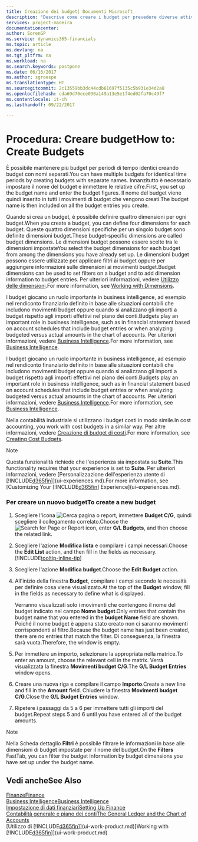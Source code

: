 ```yaml
---
title: Creazione dei budget| Documenti Microsoft
description: "Descrive come creare i budget per prevedere diverse attività finanziarie e assegnare le dimensioni per scopi di business intelligence."
services: project-madeira
documentationcenter: 
author: SorenGP
ms.service: dynamics365-financials
ms.topic: article
ms.devlang: na
ms.tgt_pltfrm: na
ms.workload: na
ms.search.keywords: postpone
ms.date: 06/16/2017
ms.author: sgroespe
ms.translationtype: HT
ms.sourcegitcommit: 2c13559bb3dc44cdb61697f5135c5b931e34d2a8
ms.openlocfilehash: cda69d70ece090a149a13e5e1f4ed02fa70c49f7
ms.contentlocale: it-ch
ms.lasthandoff: 09/22/2017

---
```

# <a name="how-to-create--budgets"></a><span data-ttu-id="457c5-103">Procedura: Creare budget</span><span class="sxs-lookup"><span data-stu-id="457c5-103">How to: Create  Budgets</span></span>
<span data-ttu-id="457c5-104">È possibile mantenere più budget per periodi di tempo identici creando budget con nomi separati.</span><span class="sxs-lookup"><span data-stu-id="457c5-104">You can have multiple budgets for identical time periods by creating budgets with separate names.</span></span> <span data-ttu-id="457c5-105">Innanzitutto è necessario impostare il nome del budget e immettere le relative cifre.</span><span class="sxs-lookup"><span data-stu-id="457c5-105">First, you set up the budget name and enter the budget figures.</span></span> <span data-ttu-id="457c5-106">Il nome del budget viene quindi inserito in tutti i movimenti di budget che vengono creati.</span><span class="sxs-lookup"><span data-stu-id="457c5-106">The budget name is then included on all the budget entries you create.</span></span>  

 <span data-ttu-id="457c5-107">Quando si crea un budget, è possibile definire quattro dimensioni per ogni budget.</span><span class="sxs-lookup"><span data-stu-id="457c5-107">When you create a budget, you can define four dimensions for each budget.</span></span> <span data-ttu-id="457c5-108">Queste quattro dimensioni specifiche per un singolo budget sono definite dimensioni budget.</span><span class="sxs-lookup"><span data-stu-id="457c5-108">These budget-specific dimensions are called budget dimensions.</span></span> <span data-ttu-id="457c5-109">Le dimensioni budget possono essere scelte tra le dimensioni impostate</span><span class="sxs-lookup"><span data-stu-id="457c5-109">You select the budget dimensions for each budget from among the dimensions you have already set up.</span></span> <span data-ttu-id="457c5-110">Le dimensioni budget possono essere utilizzate per applicare filtri ai budget oppure per aggiungere informazioni sulle dimensioni ai movimenti budget.</span><span class="sxs-lookup"><span data-stu-id="457c5-110">Budget dimensions can be used to set filters on a budget and to add dimension information to budget entries.</span></span> <span data-ttu-id="457c5-111">Per ulteriori informazioni, vedere [Utilizzo delle dimensioni](finance-dimensions.md).</span><span class="sxs-lookup"><span data-stu-id="457c5-111">For more information, see [Working with Dimensions](finance-dimensions.md).</span></span>

 <span data-ttu-id="457c5-112">I budget giocano un ruolo importante in business intelligence, ad esempio nel rendiconto finanziario definito in base alle situazioni contabili che includono movimenti budget oppure quando si analizzano gli importi a budget rispetto agli importi effettivi nel piano dei conti.</span><span class="sxs-lookup"><span data-stu-id="457c5-112">Budgets play an important role in business intelligence, such as in financial statement based on account schedules that include budget entries or when analyzing budgeted versus actual amounts in the chart of accounts.</span></span> <span data-ttu-id="457c5-113">Per ulteriori informazioni, vedere [Business Intelligence](bi.md).</span><span class="sxs-lookup"><span data-stu-id="457c5-113">For more information, see [Business Intelligence](bi.md).</span></span>

 <span data-ttu-id="457c5-114">I budget giocano un ruolo importante in business intelligence, ad esempio nel rendiconto finanziario definito in base alle situazioni contabili che includono movimenti budget oppure quando si analizzano gli importi a budget rispetto agli importi effettivi nel piano dei conti.</span><span class="sxs-lookup"><span data-stu-id="457c5-114">Budgets play an important role in business intelligence, such as in financial statement based on account schedules that include budget entries or when analyzing budgeted versus actual amounts in the chart of accounts.</span></span> <span data-ttu-id="457c5-115">Per ulteriori informazioni, vedere [Business Intelligence](bi.md).</span><span class="sxs-lookup"><span data-stu-id="457c5-115">For more information, see [Business Intelligence](bi.md).</span></span>

<span data-ttu-id="457c5-116">Nella contabilità industriale si utilizzano i budget costi in modo simile.</span><span class="sxs-lookup"><span data-stu-id="457c5-116">In cost accounting, you work with cost budgets in a similar way.</span></span> <span data-ttu-id="457c5-117">Per altre informazioni, vedere [Creazione di budget di costi](finance-create-cost-budgets.md).</span><span class="sxs-lookup"><span data-stu-id="457c5-117">For more information, see [Creating Cost Budgets](finance-create-cost-budgets.md).</span></span>    

 > [!NOTE]  
>   <span data-ttu-id="457c5-118">Questa funzionalità richiede che l'esperienza sia impostata su **Suite**.</span><span class="sxs-lookup"><span data-stu-id="457c5-118">This functionality requires that your experience is set to **Suite**.</span></span> <span data-ttu-id="457c5-119">Per ulteriori informazioni, vedere [Personalizzazione dell'esperienza utente di [!INCLUDE[d365fin](includes/d365fin_md.md)]](ui-experiences.md).</span><span class="sxs-lookup"><span data-stu-id="457c5-119">For more information, see [Customizing Your [!INCLUDE[d365fin](includes/d365fin_md.md)] Experience](ui-experiences.md).</span></span>  

### <a name="to-create-a-new-budget"></a><span data-ttu-id="457c5-120">Per creare un nuovo budget</span><span class="sxs-lookup"><span data-stu-id="457c5-120">To create a new budget</span></span>  

1. <span data-ttu-id="457c5-121">Scegliere l'icona ![Cerca pagina o report](media/ui-search/search_small.png "icona Cerca pagina o report"), immettere **Budget C/G**, quindi scegliere il collegamento correlato.</span><span class="sxs-lookup"><span data-stu-id="457c5-121">Choose the ![Search for Page or Report](media/ui-search/search_small.png "Search for Page or Report icon") icon, enter **G/L Budgets**, and then choose the related link.</span></span>  
2. <span data-ttu-id="457c5-122">Scegliere l'azione **Modifica lista** e compilare i campi necessari.</span><span class="sxs-lookup"><span data-stu-id="457c5-122">Choose the **Edit List** action, and then fill in the fields as necessary.</span></span> [!INCLUDE[tooltip-inline-tip](includes/tooltip-inline-tip_md.md)]  
3. <span data-ttu-id="457c5-123">Scegliere l'azione **Modifica budget**.</span><span class="sxs-lookup"><span data-stu-id="457c5-123">Choose the **Edit Budget** action.</span></span>
4. <span data-ttu-id="457c5-124">All'inizio della finestra **Budget**, compilare i campi secondo le necessità per definire cosa viene visualizzato.</span><span class="sxs-lookup"><span data-stu-id="457c5-124">At the top of the **Budget** window, fill in the fields as necessary to define what is displayed.</span></span>  

    <span data-ttu-id="457c5-125">Verranno visualizzati solo i movimenti che contengono il nome del budget indicato nel campo **Nome budget**.</span><span class="sxs-lookup"><span data-stu-id="457c5-125">Only entries that contain the budget name that you entered in the **budget Name** field are shown.</span></span> <span data-ttu-id="457c5-126">Poiché il nome budget è appena stato creato non ci saranno movimenti corrispondenti al filtro.</span><span class="sxs-lookup"><span data-stu-id="457c5-126">Because the budget name has just been created, there are no entries that match the filter.</span></span> <span data-ttu-id="457c5-127">Di conseguenza, la finestra sarà vuota.</span><span class="sxs-lookup"><span data-stu-id="457c5-127">Therefore, the window is empty.</span></span>  
5. <span data-ttu-id="457c5-128">Per immettere un importo, selezionare la appropriata nella matrice.</span><span class="sxs-lookup"><span data-stu-id="457c5-128">To enter an amount, choose the relevant cell in the matrix.</span></span> <span data-ttu-id="457c5-129">Verrà visualizzata la finestra **Movimenti budget C/G**.</span><span class="sxs-lookup"><span data-stu-id="457c5-129">The **G/L Budget Entries** window opens.</span></span>  
6. <span data-ttu-id="457c5-130">Creare una nuova riga e compilare il campo **Importo**.</span><span class="sxs-lookup"><span data-stu-id="457c5-130">Create a new line and fill in the **Amount** field.</span></span> <span data-ttu-id="457c5-131">Chiudere la finestra **Movimenti budget C/G**.</span><span class="sxs-lookup"><span data-stu-id="457c5-131">Close the **G/L Budget Entries** window.</span></span>  
7. <span data-ttu-id="457c5-132">Ripetere i passaggi da 5 a 6 per immettere tutti gli importi del budget.</span><span class="sxs-lookup"><span data-stu-id="457c5-132">Repeat steps 5 and 6 until you have entered all of the budget amounts.</span></span>  

> [!NOTE]  
>  <span data-ttu-id="457c5-133">Nella Scheda dettaglio **Filtri** è possibile filtrare le informazioni in base alle dimensioni di budget impostate per il nome del budget.</span><span class="sxs-lookup"><span data-stu-id="457c5-133">On the **Filters** FastTab, you can filter the budget information by budget dimensions you have set up under the budget name.</span></span>   

## <a name="see-also"></a><span data-ttu-id="457c5-134">Vedi anche</span><span class="sxs-lookup"><span data-stu-id="457c5-134">See Also</span></span>
[<span data-ttu-id="457c5-135">Finanze</span><span class="sxs-lookup"><span data-stu-id="457c5-135">Finance</span></span>](finance.md)  
[<span data-ttu-id="457c5-136">Business Intelligence</span><span class="sxs-lookup"><span data-stu-id="457c5-136">Business Intelligence</span></span>](bi.md)  
[<span data-ttu-id="457c5-137">Impostazione di dati finanziari</span><span class="sxs-lookup"><span data-stu-id="457c5-137">Setting Up Finance</span></span>](finance-setup-finance.md)  
[<span data-ttu-id="457c5-138">Contabilità generale e piano dei conti</span><span class="sxs-lookup"><span data-stu-id="457c5-138">The General Ledger and the Chart of Accounts</span></span>](finance-general-ledger.md)  
<span data-ttu-id="457c5-139">[Utilizzo di [!INCLUDE[d365fin](includes/d365fin_md.md)]](ui-work-product.md)</span><span class="sxs-lookup"><span data-stu-id="457c5-139">[Working with [!INCLUDE[d365fin](includes/d365fin_md.md)]](ui-work-product.md)</span></span>  

